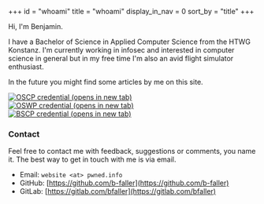 +++
id = "whoami"
title = "whoami"
display_in_nav = 0
sort_by = "title"
+++

Hi, I'm Benjamin.

I have a Bachelor of Science in Applied Computer Science from the HTWG Konstanz.
I'm currently working in infosec and interested in computer science in general but in my free time I'm also an avid flight simulator enthusiast.

In the future you might find some articles by me on this site.

<div class="badge-container">
  <a target="_blank" rel="noopener noreferrer" href="https://www.credential.net/acd72846-16dd-4e21-9850-b5dd4d4b8aad"><img class="badge" alt="OSCP credential (opens in new tab)" src="https://api.accredible.com/v1/frontend/credential_website_embed_image/badge/83821940"></a>
  <a target="_blank" rel="noopener noreferrer" href="https://www.credential.net/e58e5342-ccce-4718-82c3-a1fb1d526c20"><img class="badge" alt="OSWP credential (opens in new tab)" src="https://api.accredible.com/v1/frontend/credential_website_embed_image/badge/103035578"></a>
  <!--CORP header "bypass" ¯\_(ツ)_/¯-->
  <a target="_blank" rel="noopener noreferrer" href="https://portswigger.net/web-security/e/c/48468b350fe76548"><img class="badge-bg" alt="BSCP credential (opens in new tab)" src="https://web.archive.org/web/20240507135141if_/https://portswigger.net/content/images/logos/burp-suite-certified-color-large.svg"></a>
</div>

### Contact

Feel free to contact me with feedback, suggestions or comments, you name it.
The best way to get in touch with me is via email.

- Email: `website <at> pwned.info`
- GitHub: [https://github.com/b-faller](https://github.com/b-faller)
- GitLab: [https://gitlab.com/bfaller](https://gitlab.com/bfaller)
